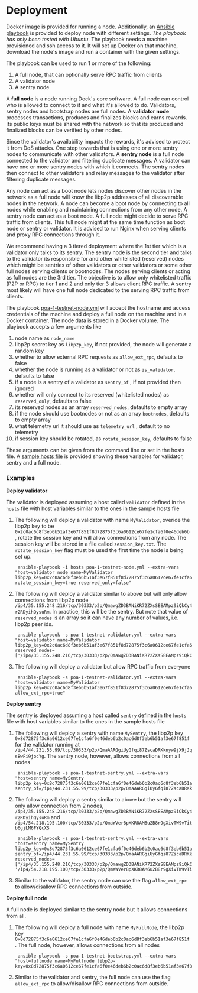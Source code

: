 # Deployment

Docker image is provided for running a node. Additionally, an [Ansible playbook](https://docs.ansible.com/ansible/latest/user_guide/playbooks.html) is provided to deploy node with different settings. _The playbook has only been tested with Ubuntu_. The playbook needs a machine provisioned and ssh access to it. It will set up Docker on that machine, download the node's image and run a container with the given settings.

The playbook can be used to run 1 or more of the following:

1. A full node, that can optionally serve RPC traffic from clients
2. A validator node
3. A sentry node

A **full node** is a node running Dock's core software. A full node can control who is allowed to connect to it and what it's allowed to do. Validators, sentry nodes and bootstrap nodes are full nodes. A **validator node** processes transactions, produces and finalizes blocks and earns rewards. Its public keys must be shared with the network so that its produced and finalized blocks can be verified by other nodes. 

Since the validator's availability impacts the rewards, it's advised to protect it from DoS attacks. One step towards that is using one or more sentry nodes to communicate with other validators. A **sentry node** is a full node connected to the validator and filtering duplicate messages. A validator can have one or more sentry nodes with which it connects. The sentry nodes then connect to other validators and relay messages to the validator after filtering duplicate messages. 

Any node can act as a boot node lets nodes discover other nodes in the network as a full node will know the libp2p addresses of all discoverable nodes in the network. A node can become a boot node by connecting to all nodes while enabling and maintaining connections from any other node. A sentry node can act as a boot node. A full node might decide to serve RPC traffic from clients. This full node might at the same time function as boot node or sentry or validator. It is advised to run Nginx when serving clients and proxy RPC connections through it.

We recommend having a 3 tiered deployment where the 1st tier which is a validator only talks to its sentry. The sentry node is the second tier and talks to the validator its responsible for and other whitelisted \(reserved\) nodes which might be sentries of other validators or other validators or some other full nodes serving clients or bootnodes. The nodes serving clients or acting as full nodes are the 3rd tier. The objective is to allow only whitelisted traffic \(P2P or RPC\) to tier 1 and 2 and only tier 3 allows client RPC traffic.  A sentry most likely will have one full node dedicated to the serving RPC traffic from clients.   

The playbook [poa-1-testnet-node.yml](https://github.com/docknetwork/dock-substrate/blob/poa-1/scripts/ansible/poa-1-testnet-node.yml) will accept the hostname and access credentials of the machine and deploy a full node on the machine and in a Docker container. The node data is stored in a Docker volume. The playbook accepts a few arguments like 

1. node name as `node_name`
2. libp2p secret key as `libp2p_key`, if not provided, the node will generate a random key
3. whether to allow external RPC requests as  `allow_ext_rpc`, defaults to false
4. whether the node is running as a validator or not as `is_validator`, defaults to false
5. if a node is a sentry of a validator as `sentry_of` , if not provided then ignored
6. whether will only connect to its reserved \(whitelisted nodes\) as `reserved_only`, defaults to false
7. its reserved nodes as an array `reserved_nodes`, defaults to empty array
8. if the node should use bootnodes or not as an array `bootnodes`, defaults to empty array
9. what telemetry url it should use as `telemetry_url` , default to no telemetry
10. if session key should be rotated, as `rotate_session_key`, defaults to false

These arguments can be given from the command line or set in the hosts file. A [sample hosts file](https://github.com/docknetwork/dock-substrate/blob/poa-1/scripts/ansible/hosts.sample) is provided showing these variables for validator, sentry and a full node.

### Examples

**Deploy validator** 

The validator is deployed assuming a host called `validator` defined in the `hosts` file with host variables similar to the ones in the sample hosts file

1. The following will deploy a validator with name `MyValidator`, overide the libp2p key to be `0x2c0ac6d8f3eb6b51af3e67f851f8d72875f3c6a0612ce67fe1cfa6f0e46deb6b` , rotate the session key and will allow connections from any node. The session key will be stored in a file called `session_key.txt`. The `rotate_session_key` flag must be used the first time the node is being set up.

   ```text
    ansible-playbook -i hosts poa-1-testnet-node.yml --extra-vars "host=validator node_name=MyValidator libp2p_key=0x2c0ac6d8f3eb6b51af3e67f851f8d72875f3c6a0612ce67fe1cfa6f0e46deb6b rotate_session_key=true reserved_only=false"
   ```

2. The following will deploy a validator similar to above but will only allow connections from libp2p node `/ip4/35.155.248.216/tcp/30333/p2p/QmawgZD3BANiKR72ZXsSEEAMpz9iQkCy4r2RDyihQysuRm`. In practice, this will be the sentry. But note that value of `reserved_nodes` is an array so it can have any number of values, i.e. libp2p peer ids.

   ```text
    ansible-playbook -s poa-1-testnet-validator.yml --extra-vars "host=validator name=MyValidator libp2p_key=0x2c0ac6d8f3eb6b51af3e67f851f8d72875f3c6a0612ce67fe1cfa6f0e46deb6b reserved_nodes=['/ip4/35.155.248.216/tcp/30333/p2p/QmawgZD3BANiKR72ZXsSEEAMpz9iQkCy4r2RDyihQysuRm']"
   ```

3. The following will deploy a validator but allow RPC traffic from everyone

   ```text
    ansible-playbook -s poa-1-testnet-validator.yml --extra-vars "host=validator name=MyValidator libp2p_key=0x2c0ac6d8f3eb6b51af3e67f851f8d72875f3c6a0612ce67fe1cfa6f0e46deb6b allow_ext_rpc=true" 
   ```

**Deploy sentry** 

The sentry is deployed assuming a host called `sentry` defined in the `hosts` file with host variables similar to the ones in the sample hosts file

1. The following will deploy a sentry with name `MySentry`, the libp2p key `0x8d72875f3c6a0612ce67fe1cfa6f0e46deb6b2c0ac6d8f3eb6b51af3e67f851f` for the validator running at `/ip4/44.231.55.99/tcp/30333/p2p/QmaAARGgiUyGfqi87ZscaDRKknyw9jX9jJqsBwFi9jocYg`. The sentry node, however, allows connections from all nodes

   ```text
    ansible-playbook -s poa-1-testnet-sentry.yml --extra-vars "host=sentry name=MySentry libp2p_key=0x8d72875f3c6a0612ce67fe1cfa6f0e46deb6b2c0ac6d8f3eb6b51af3e67f851f sentry_of=/ip4/44.231.55.99/tcp/30333/p2p/QmaAARGgiUyGfqi87ZscaDRKknyw9jX9jJqsBwFi9jocYg"
   ```

2. The following will deploy a sentry similar to above but the sentry will only allow connection from 2 nodes, `/ip4/35.155.248.216/tcp/30333/p2p/QmawgZD3BANiKR72ZXsSEEAMpz9iQkCy4r2RDyihQysuRm` and `/ip4/54.218.195.100/tcp/30333/p2p/QmaWVer8pXKR8AM6u2B8r9gXivTW9vTitb6gjLM6FYQcXS`

   ```text
    ansible-playbook -s poa-1-testnet-sentry.yml --extra-vars "host=sentry name=MySentry libp2p_key=0x8d72875f3c6a0612ce67fe1cfa6f0e46deb6b2c0ac6d8f3eb6b51af3e67f851f sentry_of=/ip4/44.231.55.99/tcp/30333/p2p/QmaAARGgiUyGfqi87ZscaDRKknyw9jX9jJqsBwFi9jocYg reserved_nodes=['/ip4/35.155.248.216/tcp/30333/p2p/QmawgZD3BANiKR72ZXsSEEAMpz9iQkCy4r2RDyihQysuRm', '/ip4/54.218.195.100/tcp/30333/p2p/QmaWVer8pXKR8AM6u2B8r9gXivTW9vTitb6gjLM6FYQcXS']"
   ```

3. Similar to the validator, the sentry node can use the flag `allow_ext_rpc` to allow/disallow RPC connections from outside.

**Deploy full node** 

A full node is deployed similar to the sentry node but it allows connections from all.

1. The following will deploy a full node with name `MyFullNode`, the libp2p key `0x8d72875f3c6a0612ce67fe1cfa6f0e46deb6b2c0ac6d8f3eb6b51af3e67f851f` . The full node, however, allows connections from all nodes

   ```text
    ansible-playbook -s poa-1-testnet-bootstrap.yml --extra-vars "host=fullnode name=MyFullnode libp2p-key=0x8d72875f3c6a0612ce67fe1cfa6f0e46deb6b2c0ac6d8f3eb6b51af3e67f851f"
   ```

2. Similar to the validator and sentry, the full node can use the flag `allow_ext_rpc` to allow/disallow RPC connections from outside. 



